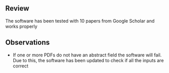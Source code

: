 ## Review

The software has been tested with 10 papers from Google Scholar and works properly

## Observations

- If one or more PDFs do not have an abstract field the software will fail. Due to this, the software has been updated to check if all the inputs are correct
